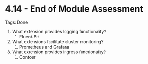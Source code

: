 # 4.14 - End of Module Assessment

Tags: Done

1. What extension provides logging functionality?
    1. Fluent-Bit
2. What extensions facilitate cluster monitoring?
    1. Prometheus and Grafana
3. What extension provides ingress functionality?
    1. Contour